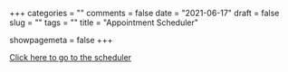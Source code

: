 +++
categories = ""
comments = false
date = "2021-06-17"
draft = false
slug = ""
tags = ""
title = "Appointment Scheduler"

showpagemeta = false
+++

[Click here to go to the scheduler](https://cloud.csqsiew.xyz/nextcloud/index.php/apps/appointments/embed/Nb%2Bu%2Bo5iIufxrYw%3D/form)  

